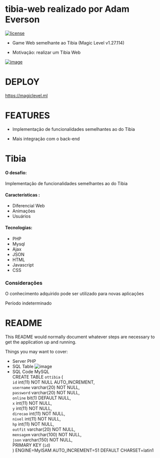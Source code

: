 # tibia-web realizado por Adam Everson

[![license](https://img.shields.io/github/license/daviduser/GraphQL-Cpp.svg)](https://github.com/adameverson/tibia-web)

* Game Web semelhante ao Tibia (Magic Level v1.27.114)

* Motivação: realizar um Tibia Web

[![image](https://user-images.githubusercontent.com/24993219/188323167-6223744c-f4f5-403c-956f-6f8ae37ddc77.png)](https://magiclevel.ml)

# DEPLOY

https://magiclevel.ml

# FEATURES

* Implementação de funcionalidades semelhantes ao do Tibia

* Mais integração com o back-end

# Tibia
#### O desafio:
Implementação de funcionalidades semelhantes ao do Tibia
#### Características :
  - Diferencial Web
  - Animações
  - Usuários
 
#### Tecnologias:
  - PHP
  - Mysql
  - Ajax
  - JSON
  - HTML
  - Javascript
  - CSS

### Considerações
O conhecimento adquirido pode ser utilizado para novas aplicações

Período indeterminado

# README

This README would normally document whatever steps are necessary to get the
application up and running.

Things you may want to cover:

* Server PHP
* SQL Table
![image](https://user-images.githubusercontent.com/24993219/162581183-3b399bc6-162e-4ac7-a3e3-6bb39b05fe2a.png)
* SQL Code MySQL\
CREATE TABLE `ottibia` (\
 `id` int(11) NOT NULL AUTO_INCREMENT,\
 `username` varchar(20) NOT NULL,\
 `password` varchar(20) NOT NULL,\
 `online` bit(1) DEFAULT NULL,\
 `x` int(11) NOT NULL,\
 `y` int(11) NOT NULL,\
 `direcao` int(11) NOT NULL,\
 `nivel` int(11) NOT NULL,\
 `hp` int(11) NOT NULL,\
 `outfit` varchar(20) NOT NULL,\
 `mensagem` varchar(100) NOT NULL,\
 `json` varchar(150) NOT NULL,\
 PRIMARY KEY (`id`)\
) ENGINE=MyISAM AUTO_INCREMENT=51 DEFAULT CHARSET=latin1
